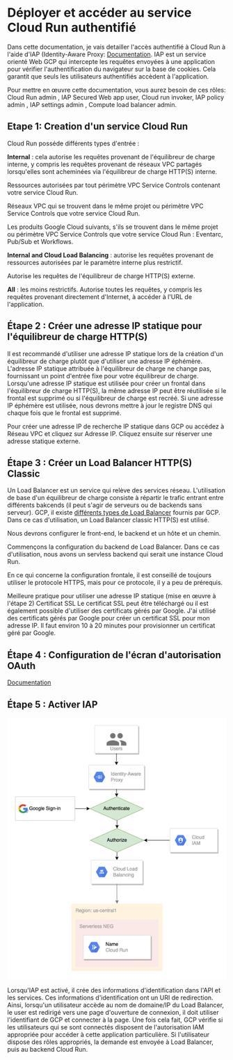 # Déployer et accéder au service Cloud Run authentifié

 Dans cette documentation, je vais detailler l'accès authentifié à Cloud Run à l'aide d'IAP (Identity-Aware Proxy: [Documentation](https://cloud.google.com/iap/docs). IAP est un service orienté Web GCP qui intercepte les requêtes envoyées à une application pour vérifier l'authentification du navigateur sur la base de cookies. Cela garantit que seuls les utilisateurs authentifiés accèdent à l'application.
 
 Pour mettre en œuvre cette documentation, vous aurez besoin de ces rôles: Cloud Run admin , IAP Secured Web app user, Cloud run invoker, IAP policy admin , IAP settings admin , Compute load balancer admin.

## Etape 1: Creation d'un service Cloud Run

 Cloud Run posséde différents types d'entrée :

**Internal** : cela autorise les requêtes provenant de l'équilibreur de charge interne, y compris les requêtes provenant de réseaux VPC partagés lorsqu'elles sont acheminées via l'équilibreur de charge HTTP(S) interne.

Ressources autorisées par tout périmètre VPC Service Controls contenant votre service Cloud Run.

Réseaux VPC qui se trouvent dans le même projet ou périmètre VPC Service Controls que votre service Cloud Run.

Les produits Google Cloud suivants, s'ils se trouvent dans le même projet ou périmètre VPC Service Controls que votre service Cloud Run : Eventarc, Pub/Sub et Workflows.

**Internal and Cloud Load Balancing** : autorise les requêtes provenant de ressources autorisées par le paramètre interne plus restrictif.

Autorise les requêtes de l'équilibreur de charge HTTP(S) externe.

**All** : les moins restrictifs. Autorise toutes les requêtes, y compris les requêtes provenant directement d'Internet, à accéder à l'URL de l'application.

## Étape 2 : Créer une adresse IP statique pour l'équilibreur de charge HTTP(S)

Il est recommandé d'utiliser une adresse IP statique lors de la création d'un équilibreur de charge plutôt que d'utiliser une adresse IP éphémère. L'adresse IP statique attribuée à l'équilibreur de charge ne change pas, fournissant un point d'entrée fixe pour votre équilibreur de charge. Lorsqu'une adresse IP statique est utilisée pour créer un frontal dans l'équilibreur de charge HTTP(S), la même adresse IP peut être réutilisée si le frontal est supprimé ou si l'équilibreur de charge est recréé. Si une adresse IP éphémère est utilisée, nous devrons mettre à jour le registre DNS qui chaque fois que le frontal est supprimé.

Pour créer une adresse IP de recherche IP statique dans GCP ou accédez à Réseau VPC et cliquez sur Adresse IP. Cliquez ensuite sur réserver une adresse statique externe.

## Étape 3 : Créer un Load Balancer HTTP(S) Classic

Un Load Balancer est un service qui relève des services réseau. L'utilisation de base d'un équilibreur de charge consiste à répartir le trafic entrant entre différents bakcends (il peut s'agir de serveurs ou de backends sans serveur). GCP, il existe [différents types de Load Balancer](https://medium.com/google-cloud/choosing-the-right-load-balancer-9ec909148a85) fournis par GCP. Dans ce cas d'utilisation, un Load Balancer classic HTTP(S) est utilisé.


Nous devrons configurer le front-end, le backend et un hôte et un chemin.

Commençons la configuration du backend de Load Balancer. Dans ce cas d'utilisation, nous avons un servless backend  qui serait une instance Cloud Run.

En ce qui concerne la configuration frontale, il est conseillé de toujours utiliser le protocole HTTPS, mais pour ce protocole, il y a peu de prérequis.

Meilleure pratique pour utiliser une adresse IP statique (mise en œuvre à l'étape 2)
Certificat SSL
Le certificat SSL peut être téléchargé ou il est également possible d'utiliser des certificats gérés par Google. J'ai utilisé des certificats gérés par Google pour créer un certificat SSL pour mon adresse IP. Il faut environ 10 à 20 minutes pour provisionner un certificat géré par Google.

## Étape 4 : Configuration de l'écran d'autorisation OAuth

[Documentation](https://developers.google.com/workspace/guides/configure-oauth-consent)

## Étape 5 : Activer IAP

![Workflow IAP](images/IAP.png)

Lorsqu'IAP est activé, il crée des informations d'identification dans l'API et les services. Ces informations d'identification ont un URI de redirection. Ainsi, lorsqu'un utilisateur accède au nom de domaine/IP du Load Balancer, le user est redirigé vers une page d'ouverture de connexion, il doit utiliser l'identifiant de GCP et connecter à la page. Une fois cela fait, GCP vérifie si les utilisateurs qui se sont connectés disposent de l'autorisation IAM appropriée pour accéder à cette application particulière. Si l'utilisateur dispose des rôles appropriés, la demande est envoyée à Load Balancer, puis au backend Cloud Run.


